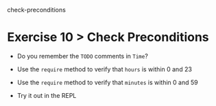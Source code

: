 check-preconditions

# Exercise 10 > Check Preconditions

- Do you remember the `TODO` comments in `Time`?

- Use the `require` method to verify that `hours` is within 0 and 23

- Use the `require` method to verify that `minutes` is within 0 and 59

- Try it out in the REPL